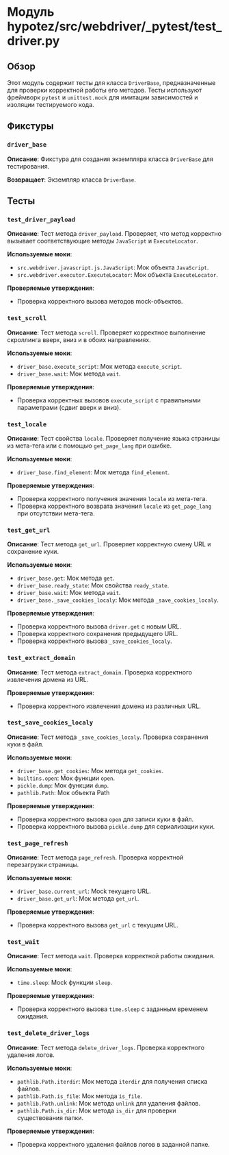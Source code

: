 # Модуль hypotez/src/webdriver/_pytest/test_driver.py

## Обзор

Этот модуль содержит тесты для класса `DriverBase`, предназначенные для проверки корректной работы его методов. Тесты используют фреймворк `pytest` и `unittest.mock` для имитации зависимостей и изоляции тестируемого кода.


## Фикстуры

### `driver_base`

**Описание**: Фикстура для создания экземпляра класса `DriverBase` для тестирования.

**Возвращает**: Экземпляр класса `DriverBase`.


## Тесты

### `test_driver_payload`

**Описание**: Тест метода `driver_payload`.  Проверяет, что метод корректно вызывает соответствующие методы `JavaScript` и `ExecuteLocator`.

**Используемые моки**:
- `src.webdriver.javascript.js.JavaScript`:  Мок объекта `JavaScript`.
- `src.webdriver.executor.ExecuteLocator`: Мок объекта `ExecuteLocator`.

**Проверяемые утверждения**:
- Проверка корректного вызова методов mock-объектов.

### `test_scroll`

**Описание**: Тест метода `scroll`. Проверяет корректное выполнение скроллинга вверх, вниз и в обоих направлениях.

**Используемые моки**:
- `driver_base.execute_script`: Мок метода `execute_script`.
- `driver_base.wait`: Мок метода `wait`.


**Проверяемые утверждения**:
- Проверка корректных вызовов `execute_script` с правильными параметрами (сдвиг вверх и вниз).


### `test_locale`

**Описание**: Тест свойства `locale`. Проверяет получение языка страницы из мета-тега или с помощью `get_page_lang` при ошибке.

**Используемые моки**:
- `driver_base.find_element`: Мок метода `find_element`.


**Проверяемые утверждения**:
- Проверка корректного получения значения `locale` из мета-тега.
- Проверка корректного возврата значения `locale` из `get_page_lang` при отсутствии мета-тега.



### `test_get_url`

**Описание**: Тест метода `get_url`. Проверяет корректную смену URL и сохранение куки.

**Используемые моки**:
- `driver_base.get`: Мок метода `get`.
- `driver_base.ready_state`: Мок свойства `ready_state`.
- `driver_base.wait`: Мок метода `wait`.
- `driver_base._save_cookies_localy`: Мок метода `_save_cookies_localy`.


**Проверяемые утверждения**:
- Проверка корректного вызова `driver.get` с новым URL.
- Проверка корректного сохранения предыдущего URL.
- Проверка корректного вызова `_save_cookies_localy`.


### `test_extract_domain`

**Описание**: Тест метода `extract_domain`. Проверка корректного извлечения домена из URL.

**Проверяемые утверждения**:
- Проверка корректного извлечения домена из различных URL.


### `test_save_cookies_localy`

**Описание**: Тест метода `_save_cookies_localy`. Проверка сохранения куки в файл.

**Используемые моки**:
- `driver_base.get_cookies`: Мок метода `get_cookies`.
- `builtins.open`: Мок функции `open`.
- `pickle.dump`: Мок функции `dump`.
- `pathlib.Path`: Мок объекта Path


**Проверяемые утверждения**:
- Проверка корректного вызова `open` для записи куки в файл.
- Проверка корректного вызова `pickle.dump` для сериализации куки.


### `test_page_refresh`

**Описание**: Тест метода `page_refresh`. Проверка корректной перезагрузки страницы.

**Используемые моки**:
- `driver_base.current_url`: Mock текущего URL.
- `driver_base.get_url`: Мок метода `get_url`.

**Проверяемые утверждения**:
- Проверка корректного вызова `get_url` с текущим URL.


### `test_wait`

**Описание**: Тест метода `wait`. Проверка корректной работы ожидания.

**Используемые моки**:
- `time.sleep`: Mock функции `sleep`.

**Проверяемые утверждения**:
- Проверка корректного вызова `time.sleep` с заданным временем ожидания.


### `test_delete_driver_logs`

**Описание**: Тест метода `delete_driver_logs`. Проверка корректного удаления логов.

**Используемые моки**:
- `pathlib.Path.iterdir`: Мок метода `iterdir` для получения списка файлов.
- `pathlib.Path.is_file`: Мок метода `is_file`.
- `pathlib.Path.unlink`: Мок метода `unlink` для удаления файлов.
- `pathlib.Path.is_dir`: Мок метода `is_dir` для проверки существования папки.

**Проверяемые утверждения**:
- Проверка корректного удаления файлов логов в заданной папке.